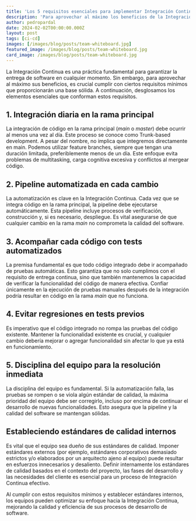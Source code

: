 ```yaml
---
title: 'Los 5 requisitos esenciales para implementar Integración Continua'
description: 'Para aprovechar al máximo los beneficios de la Integración Continua, es crucial cumplir con ciertos requisitos mínimos que proporcionarán una base sólida.'
author: pedropardal
date: 2024-02-02T00:00:00.000Z
layout: post
tags: [ci-cd]
images: [/images/blog/posts/team-whiteboard.jpg]
featured_image: /images/blog/posts/team-whiteboard.jpg
card_image: /images/blog/posts/team-whiteboard.jpg
---
```


La Integración Continua es una práctica fundamental para garantizar la entrega de software en cualquier momento. Sin embargo, para aprovechar al máximo sus beneficios, es crucial cumplir con ciertos requisitos mínimos que proporcionarán una base sólida. A continuación, desglosamos los elementos esenciales que conforman estos requisitos.

## 1. Integración diaria en la rama principal
La integración de código en la rama principal (*main* o *master*) debe ocurrir al menos una vez al día. Este proceso se conoce como Trunk-based development. A pesar del nombre, no implica que integremos directamente en main. Podemos utilizar feature branches, siempre que tengan una duración limitada, preferiblemente menos de un día. Este enfoque evita problemas de multitasking, carga cognitiva excesiva y conflictos al mergear código.

## 2. Pipeline automatizada en cada cambio
La automatización es clave en la Integración Continua. Cada vez que se integra código en la rama principal, la pipeline debe ejecutarse automáticamente. Esta pipeline incluye procesos de verificación, construcción y, si es necesario, despliegue. Es vital asegurarse de que cualquier cambio en la rama *main* no comprometa la calidad del software.

## 3. Acompañar cada código con tests automatizados
La premisa fundamental es que todo código integrado debe ir acompañado de pruebas automáticas. Esto garantiza que no solo cumplimos con el requisito de entrega continua, sino que también mantenemos la capacidad de verificar la funcionalidad del código de manera efectiva. Confiar únicamente en la ejecución de pruebas manuales después de la integración podría resultar en código en la rama *main* que no funciona.

## 4. Evitar regresiones en tests previos
Es imperativo que el código integrado no rompa las pruebas del código existente. Mantener la funcionalidad existente es crucial, y cualquier cambio debería mejorar o agregar funcionalidad sin afectar lo que ya está en funcionamiento.

## 5. Disciplina del equipo para la resolución inmediata
La disciplina del equipo es fundamental. Si la automatización falla, las pruebas se rompen o se viola algún estándar de calidad, la máxima prioridad del equipo debe ser corregirlo, incluso por encima de continuar el desarrollo de nuevas funcionalidades. Esto asegura que la pipeline y la calidad del software se mantengan sólidas.

## Estableciendo estándares de calidad internos
Es vital que el equipo sea dueño de sus estándares de calidad. Imponer estándares externos (por ejemplo, estándares corporativos demasiado estrictos y/o elaborados por un arquitecto ajeno al equipo) puede resultar en esfuerzos innecesarios y desaliento. Definir internamente los estándares de calidad basados en el contexto del proyecto, las fases del desarrollo y las necesidades del cliente es esencial para un proceso de Integración Continua efectivo.

Al cumplir con estos requisitos mínimos y establecer estándares internos, los equipos pueden optimizar su enfoque hacia la Integración Continua, mejorando la calidad y eficiencia de sus procesos de desarrollo de software.
